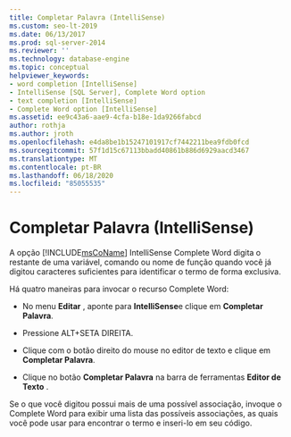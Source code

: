 ```yaml
---
title: Completar Palavra (IntelliSense)
ms.custom: seo-lt-2019
ms.date: 06/13/2017
ms.prod: sql-server-2014
ms.reviewer: ''
ms.technology: database-engine
ms.topic: conceptual
helpviewer_keywords:
- word completion [IntelliSense]
- IntelliSense [SQL Server], Complete Word option
- text completion [IntelliSense]
- Complete Word option [IntelliSense]
ms.assetid: ee9c43a6-aae9-4cfa-b18e-1da9266fabcd
author: rothja
ms.author: jroth
ms.openlocfilehash: e4da8be1b15247101917cf7442211bea9fdb0fcd
ms.sourcegitcommit: 57f1d15c67113bbadd40861b886d6929aacd3467
ms.translationtype: MT
ms.contentlocale: pt-BR
ms.lasthandoff: 06/18/2020
ms.locfileid: "85055535"
---
```

# <a name="complete-word-intellisense"></a>Completar Palavra (IntelliSense)
  A opção [!INCLUDE[msCoName](../../includes/msconame-md.md)] IntelliSense Complete Word digita o restante de uma variável, comando ou nome de função quando você já digitou caracteres suficientes para identificar o termo de forma exclusiva.  
  
 Há quatro maneiras para invocar o recurso Complete Word:  
  
-   No menu **Editar** , aponte para **IntelliSense**e clique em **Completar Palavra**.  
  
-   Pressione ALT+SETA DIREITA.  
  
-   Clique com o botão direito do mouse no editor de texto e clique em **Completar Palavra**.  
  
-   Clique no botão **Completar Palavra** na barra de ferramentas **Editor de Texto** .  
  
 Se o que você digitou possui mais de uma possível associação, invoque o Complete Word para exibir uma lista das possíveis associações, as quais você pode usar para encontrar o termo e inseri-lo em seu código.  
  
  

